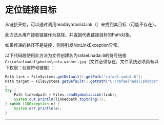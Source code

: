 # 定位链接目标


从链接开始，可以通过调用readSymbolicLink（）来找到其目标（可能不存在）。

此方法从用户接收链接作为路径，并返回代表链接目标的Path对象。 

如果传递的路径不是链接，则将引发NotLinkException异常。

以下代码段使用此方法为文件创建名为rafael.nadal.6的符号链接 `C:\rafaelnadal\photos\rafa_winner.jpg`（文件必须存在，文件系统必须具有以下权限：创建符号链接）：

```Java
Path link = FileSystems.getDefault().getPath("rafael.nadal.6");
Path target = FileSystems.getDefault().getPath("C:/rafaelnadal/photos", "rafa_winner.jpg");
…
try {
    Path linkedpath = Files.readSymbolicLink(link);
    System.out.println(linkedpath.toString());
} catch (IOException e) {
    System.err.println(e);
}
```

----